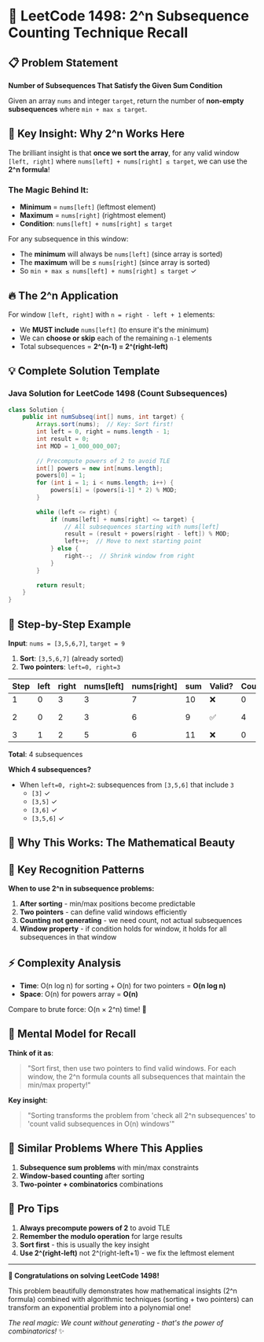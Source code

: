 # 🧠 LeetCode 1498: 2^n Subsequence Counting Technique Recall

## 📋 Problem Statement
**Number of Subsequences That Satisfy the Given Sum Condition**

Given an array `nums` and integer `target`, return the number of **non-empty subsequences** where `min + max ≤ target`.

## 🎯 Key Insight: Why 2^n Works Here

The brilliant insight is that **once we sort the array**, for any valid window `[left, right]` where `nums[left] + nums[right] ≤ target`, we can use the **2^n formula**!

### The Magic Behind It:
- **Minimum** = `nums[left]` (leftmost element)
- **Maximum** = `nums[right]` (rightmost element) 
- **Condition**: `nums[left] + nums[right] ≤ target`

For any subsequence in this window:
- The **minimum** will always be `nums[left]` (since array is sorted)
- The **maximum** will be ≤ `nums[right]` (since array is sorted)
- So `min + max ≤ nums[left] + nums[right] ≤ target` ✓

## 🔥 The 2^n Application

For window `[left, right]` with `n = right - left + 1` elements:
- We **MUST include** `nums[left]` (to ensure it's the minimum)
- We can **choose or skip** each of the remaining `n-1` elements
- Total subsequences = **2^(n-1) = 2^(right-left)**

## 💡 Complete Solution Template

### Java Solution for LeetCode 1498 (Count Subsequences)

```java
class Solution {
    public int numSubseq(int[] nums, int target) {
        Arrays.sort(nums);  // Key: Sort first!
        int left = 0, right = nums.length - 1;
        int result = 0;
        int MOD = 1_000_000_007;
        
        // Precompute powers of 2 to avoid TLE
        int[] powers = new int[nums.length];
        powers[0] = 1;
        for (int i = 1; i < nums.length; i++) {
            powers[i] = (powers[i-1] * 2) % MOD;
        }
        
        while (left <= right) {
            if (nums[left] + nums[right] <= target) {
                // All subsequences starting with nums[left]
                result = (result + powers[right - left]) % MOD;
                left++;  // Move to next starting point
            } else {
                right--;  // Shrink window from right
            }
        }
        
        return result;
    }
}
```

## 🧩 Step-by-Step Example

**Input**: `nums = [3,5,6,7]`, `target = 9`

1. **Sort**: `[3,5,6,7]` (already sorted)
2. **Two pointers**: `left=0, right=3`

| Step | left | right | nums[left] | nums[right] | sum | Valid? | Count | Formula |
|------|------|-------|------------|-------------|-----|--------|-------|---------|
| 1 | 0 | 3 | 3 | 7 | 10 | ❌ | 0 | - |
| 2 | 0 | 2 | 3 | 6 | 9 | ✅ | 4 | 2^(2-0) = 4 |
| 3 | 1 | 2 | 5 | 6 | 11 | ❌ | 0 | - |

**Total**: 4 subsequences

**Which 4 subsequences?**
- When `left=0, right=2`: subsequences from `[3,5,6]` that include `3`
  - `[3]` ✓
  - `[3,5]` ✓  
  - `[3,6]` ✓
  - `[3,5,6]` ✓

## 🎪 Why This Works: The Mathematical Beauty

## 🔑 Key Recognition Patterns

**When to use 2^n in subsequence problems:**

1. **After sorting** - min/max positions become predictable
2. **Two pointers** - can define valid windows efficiently  
3. **Counting not generating** - we need count, not actual subsequences
4. **Window property** - if condition holds for window, it holds for all subsequences in that window

## ⚡ Complexity Analysis

- **Time**: O(n log n) for sorting + O(n) for two pointers = **O(n log n)**
- **Space**: O(n) for powers array = **O(n)**

Compare to brute force: O(n × 2^n) time! 🤯

## 🧠 Mental Model for Recall

**Think of it as**: 
> "Sort first, then use two pointers to find valid windows. For each window, the 2^n formula counts all subsequences that maintain the min/max property!"

**Key insight**: 
> "Sorting transforms the problem from 'check all 2^n subsequences' to 'count valid subsequences in O(n) windows'"

## 🎯 Similar Problems Where This Applies

1. **Subsequence sum problems** with min/max constraints
2. **Window-based counting** after sorting
3. **Two-pointer + combinatorics** combinations

## 🚀 Pro Tips

1. **Always precompute powers of 2** to avoid TLE
2. **Remember the modulo operation** for large results
3. **Sort first** - this is usually the key insight
4. **Use 2^(right-left)** not 2^(right-left+1) - we fix the leftmost element

---

**🎉 Congratulations on solving LeetCode 1498!** 

This problem beautifully demonstrates how mathematical insights (2^n formula) combined with algorithmic techniques (sorting + two pointers) can transform an exponential problem into a polynomial one!

*The real magic: We count without generating - that's the power of combinatorics!* ✨